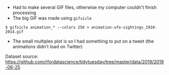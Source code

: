- Had to make several GIF files, otherwise my computer couldn't finish processing
- The big GIF was made using `gifsicle`

```
$ gifsicle animation_* --colors 256 > animation-ufo-sightings_1910-2014.gif
```

- The small multiples plot is so I had something to put on a tweet (the animations didn't load on Twitter)

Dataset source: https://github.com/rfordatascience/tidytuesday/tree/master/data/2019/2019-06-25
